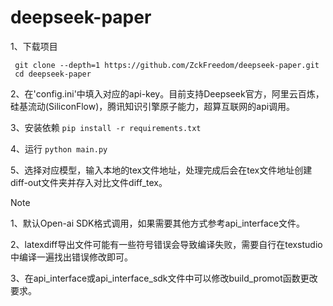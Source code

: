 # deepseek-paper
1、下载项目
   ```
    git clone --depth=1 https://github.com/ZckFreedom/deepseek-paper.git
    cd deepseek-paper
   ```

2、在'config.ini'中填入对应的api-key。目前支持Deepseek官方，阿里云百炼，硅基流动(SiliconFlow)，腾讯知识引擎原子能力，超算互联网的api调用。

3、安装依赖
    ```
    pip install -r requirements.txt
    ```

4、运行
    ```
    python main.py
    ```


5、选择对应模型，输入本地的tex文件地址，处理完成后会在tex文件地址创建diff-out文件夹并存入对比文件diff_tex。

> [!NOTE]
> 1、默认Open-ai SDK格式调用，如果需要其他方式参考api_interface文件。
> 
> 2、latexdiff导出文件可能有一些符号错误会导致编译失败，需要自行在texstudio中编译一遍找出错误修改即可。
>
> 3、在api_interface或api_interface_sdk文件中可以修改build_promot函数更改要求。
